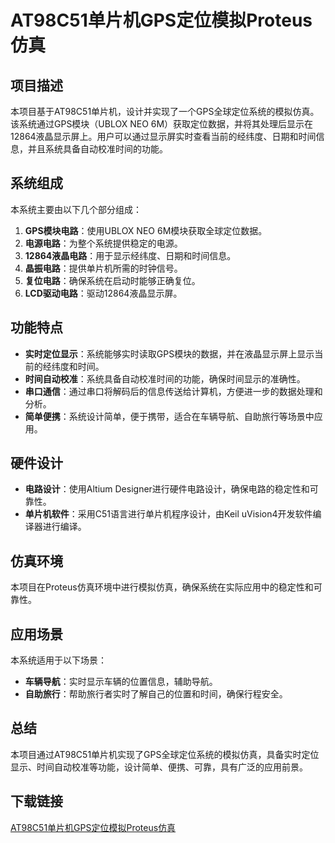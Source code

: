 # AT98C51单片机GPS定位模拟Proteus仿真

## 项目描述

本项目基于AT98C51单片机，设计并实现了一个GPS全球定位系统的模拟仿真。该系统通过GPS模块（UBLOX NEO 6M）获取定位数据，并将其处理后显示在12864液晶显示屏上。用户可以通过显示屏实时查看当前的经纬度、日期和时间信息，并且系统具备自动校准时间的功能。

## 系统组成

本系统主要由以下几个部分组成：

1. **GPS模块电路**：使用UBLOX NEO 6M模块获取全球定位数据。
2. **电源电路**：为整个系统提供稳定的电源。
3. **12864液晶电路**：用于显示经纬度、日期和时间信息。
4. **晶振电路**：提供单片机所需的时钟信号。
5. **复位电路**：确保系统在启动时能够正确复位。
6. **LCD驱动电路**：驱动12864液晶显示屏。

## 功能特点

- **实时定位显示**：系统能够实时读取GPS模块的数据，并在液晶显示屏上显示当前的经纬度和时间。
- **时间自动校准**：系统具备自动校准时间的功能，确保时间显示的准确性。
- **串口通信**：通过串口将解码后的信息传送给计算机，方便进一步的数据处理和分析。
- **简单便携**：系统设计简单，便于携带，适合在车辆导航、自助旅行等场景中应用。

## 硬件设计

- **电路设计**：使用Altium Designer进行硬件电路设计，确保电路的稳定性和可靠性。
- **单片机软件**：采用C51语言进行单片机程序设计，由Keil uVision4开发软件编译器进行编译。

## 仿真环境

本项目在Proteus仿真环境中进行模拟仿真，确保系统在实际应用中的稳定性和可靠性。

## 应用场景

本系统适用于以下场景：

- **车辆导航**：实时显示车辆的位置信息，辅助导航。
- **自助旅行**：帮助旅行者实时了解自己的位置和时间，确保行程安全。

## 总结

本项目通过AT98C51单片机实现了GPS全球定位系统的模拟仿真，具备实时定位显示、时间自动校准等功能，设计简单、便携、可靠，具有广泛的应用前景。

## 下载链接

[AT98C51单片机GPS定位模拟Proteus仿真](https://pan.quark.cn/s/b47a7b7e697b)